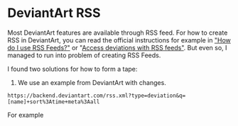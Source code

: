 # DeviantArt RSS

Most DeviantArt features are available through RSS feed. For how to create RSS in DeviantArt, you can read the official instructions for example in ["How do I use RSS Feeds?"](https://www.deviantartsupport.com/en/article/how-do-i-use-rss-feeds) or "[Access deviations with RSS feeds"](https://www.deviantart.com/developers/rss). But even so, I managed to run into problem of creating RSS Feeds.

I found two solutions for how to form a tape:

1. We use an example from DeviantArt with changes.

```https://backend.deviantart.com/rss.xml?type=deviation&q=[name]+sort%3Atime+meta%3Aall```

For example


